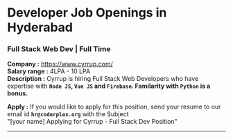 # Developer Job Openings in Hyderabad

### Full Stack Web Dev | Full Time 
**Company :** https://www.cyrrup.com/   
**Salary range :** 4LPA - 10 LPA  
**Description :** Cyrrup is hiring Full Stack Web Developers who have expertise with **`Node JS`, `Vue JS` and `Firebase`. Familarity with `Python` is a bonus.**   

**Apply :** If you would like to apply for this position, send your resume to our email id **`hr@coderplex.org`** with the Subject  <br/> "[your name] Applying for Cyrrup - Full Stack Dev Position"

<hr>

